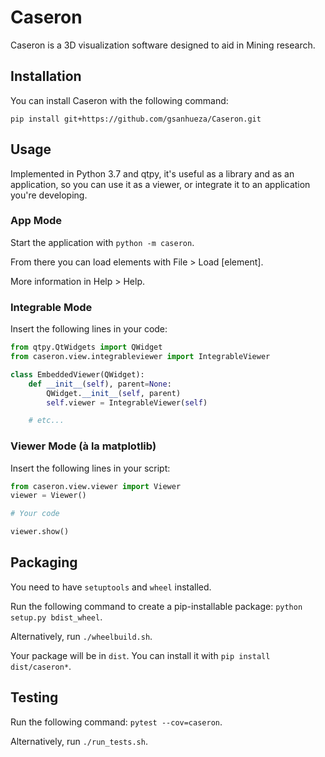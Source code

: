 # Caseron

Caseron is a 3D visualization software designed to aid in Mining research.

## Installation

You can install Caseron with the following command:

`pip install git+https://github.com/gsanhueza/Caseron.git`

## Usage

Implemented in Python 3.7 and qtpy, it's useful as a library and as an application,
so you can use it as a viewer, or integrate it to an application you're developing.

### App Mode

Start the application with `python -m caseron`.

From there you can load elements with File > Load [element].

More information in Help > Help.

### Integrable Mode

Insert the following lines in your code:

```python
from qtpy.QtWidgets import QWidget
from caseron.view.integrableviewer import IntegrableViewer

class EmbeddedViewer(QWidget):
    def __init__(self), parent=None:
        QWidget.__init__(self, parent)
        self.viewer = IntegrableViewer(self)

    # etc...

```

### Viewer Mode (à la matplotlib)

Insert the following lines in your script:

```python
from caseron.view.viewer import Viewer
viewer = Viewer()

# Your code

viewer.show()

```

## Packaging

You need to have `setuptools` and `wheel` installed.

Run the following command to create a pip-installable package:
`python setup.py bdist_wheel`.

Alternatively, run `./wheelbuild.sh`.

Your package will be in `dist`.
You can install it with `pip install dist/caseron*`.

## Testing

Run the following command: `pytest --cov=caseron`.

Alternatively, run `./run_tests.sh`.

